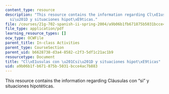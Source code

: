 ```yaml
---
content_type: resource
description: "This resource contains the information regarding Cl\xE1usulas con \u201C\
  si\u201D y situaciones hipot\xE9ticas."
file: /courses/21g-702-spanish-ii-spring-2004/a9b06b1fb671875b5031bcce4ac7b883_MIT21G_702S04_42act_pro.pdf
file_type: application/pdf
learning_resource_types: []
ocw_type: OCWFile
parent_title: In-class Activities
parent_type: CourseSection
parent_uid: b6628738-d3a4-8582-c2f3-5df1c21ac1b9
resourcetype: Document
title: "Cl\xE1usulas con \u201Csi\u201D y situaciones hipot\xE9ticas"
uid: a9b06b1f-b671-875b-5031-bcce4ac7b883
---
```

This resource contains the information regarding Cláusulas con “si” y situaciones hipotéticas.

